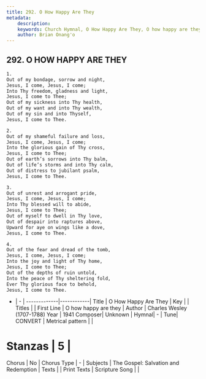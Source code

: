 ```yaml
---
title: 292. O How Happy Are They
metadata:
    description: 
    keywords: Church Hymnal, O How Happy Are They, O how happy are they, 
    author: Brian Onang'o
---
```



## 292. O HOW HAPPY ARE THEY

```txt
1.
Out of my bondage, sorrow and night,
Jesus, I come, Jesus, I come;
Into Thy freedom, gladness and light,
Jesus, I come to Thee;
Out of my sickness into Thy health,
Out of my want and into Thy wealth,
Out of my sin and into Thyself,
Jesus, I come to Thee.

2.
Out of my shameful failure and loss,
Jesus, I come, Jesus, I come;
Into the glorious gain of Thy cross,
Jesus, I come to Thee;
Out of earth’s sorrows into Thy balm,
Out of life’s storms and into Thy calm,
Out of distress to jubilant psalm,
Jesus, I come to Thee.

3.
Out of unrest and arrogant pride,
Jesus, I come, Jesus, I come;
Into Thy blessed will to abide,
Jesus, I come to Thee;
Out of myself to dwell in Thy love,
Out of despair into raptures above,
Upward for aye on wings like a dove,
Jesus, I come to Thee.

4.
Out of the fear and dread of the tomb,
Jesus, I come, Jesus, I come;
Into the joy and light of Thy home,
Jesus, I come to Thee;
Out of the depths of ruin untold,
Into the peace of Thy sheltering fold,
Ever Thy glorious face to behold,
Jesus, I come to Thee.
```

- |   -  |
-------------|------------|
Title | O How Happy Are They |
Key |  |
Titles |  |
First Line | O how happy are they |
Author | Charles Wesley (1707-1788)
Year | 1941
Composer| Unknown |
Hymnal|  - |
Tune| CONVERT |
Metrical pattern | |
# Stanzas | 5 |
Chorus | No |
Chorus Type | - |
Subjects | The Gospel: Salvation and Redemption |
Texts |  |
Print Texts | 
Scripture Song |  |
  
